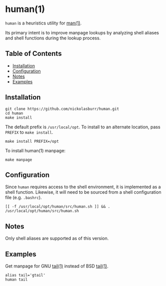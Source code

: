 # human(1)

`human` is a heuristics utility for [man(1)](https://linux.die.net/man/1/man).

Its primary intent is to improve manpage lookups by analyzing shell aliases and shell functions during the lookup process.

## Table of Contents

- [Installation](#installation)
- [Configuration](#configuration)
- [Notes](#notes)
- [Examples](#examples)

## Installation

```
git clone https://github.com/nickolasburr/human.git
cd human
make install
```

The default prefix is `/usr/local/opt`. To install to an alternate location, pass `PREFIX` to `make install`.

```
make install PREFIX=/opt
```

To install human(1) manpage:

```
make manpage
```

## Configuration

Since `human` requires access to the shell environment, it is implemented as a shell function. Likewise, it
will need to be sourced from a shell configuration file (e.g. `.bashrc`).

```
[[ -f /usr/local/opt/human/src/human.sh ]] && . /usr/local/opt/human/src/human.sh
```

## Notes

Only shell aliases are supported as of this version.

## Examples

Get manpage for GNU [tail(1)](https://linux.die.net/man/1/tail) instead of BSD [tail(1)](https://man.openbsd.org/tail.1).

```
alias tail='gtail'
human tail
```
